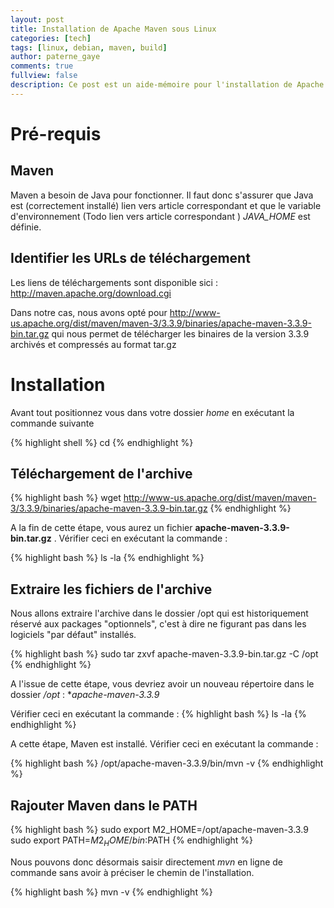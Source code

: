 ```yaml
---
layout: post
title: Installation de Apache Maven sous Linux
categories: [tech]
tags: [linux, debian, maven, build]
author: paterne_gaye
comments: true
fullview: false
description: Ce post est un aide-mémoire pour l'installation de Apache Maven sur une machine Linux.
---
```


# Pré-requis

## Maven
Maven a besoin de Java pour fonctionner. Il faut donc s'assurer que Java est (correctement installé) lien vers article correspondant  et que le variable d'environnement (Todo lien vers article correspondant ) *JAVA_HOME* est définie.

## Identifier les URLs de téléchargement

Les liens de téléchargements sont disponible sici : http://maven.apache.org/download.cgi

Dans notre cas, nous avons opté pour http://www-us.apache.org/dist/maven/maven-3/3.3.9/binaries/apache-maven-3.3.9-bin.tar.gz qui nous permet de télécharger les binaires de la version 3.3.9 archivés et compressés au format tar.gz

# Installation

Avant tout positionnez vous dans votre dossier *home* en exécutant la commande suivante

{% highlight shell %}
cd
{% endhighlight %}

## Téléchargement de l'archive

{% highlight bash %}
wget http://www-us.apache.org/dist/maven/maven-3/3.3.9/binaries/apache-maven-3.3.9-bin.tar.gz
{% endhighlight %}

A la fin de cette étape, vous aurez un fichier **apache-maven-3.3.9-bin.tar.gz** . Vérifier ceci en exécutant la commande :

{% highlight bash %}
ls -la
{% endhighlight %}

## Extraire les fichiers de l'archive
Nous allons extraire l'archive dans le dossier /opt  qui est historiquement réservé aux packages "optionnels", c'est à dire ne figurant pas dans les logiciels "par défaut" installés.

{% highlight bash %}
sudo tar zxvf apache-maven-3.3.9-bin.tar.gz -C /opt
{% endhighlight %}

A l'issue de cette étape, vous devriez avoir un nouveau répertoire dans le dossier */opt* : **apache-maven-3.3.9*

Vérifier ceci en exécutant la commande :
{% highlight bash %}
ls -la
{% endhighlight %}

A cette étape, Maven est installé. Vérifier ceci en exécutant la commande :

{% highlight bash %}
/opt/apache-maven-3.3.9/bin/mvn -v
{% endhighlight %}

## Rajouter Maven dans le PATH

{% highlight bash %}
sudo export M2_HOME=/opt/apache-maven-3.3.9
sudo export PATH=$M2_HOME/bin:$PATH
{% endhighlight %}

Nous pouvons donc désormais saisir directement *mvn* en ligne de commande sans avoir à préciser le chemin de l'installation.

{% highlight bash %}
mvn -v
{% endhighlight %}

